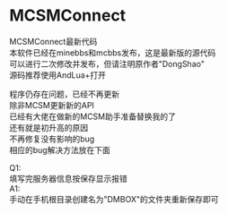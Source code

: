 # MCSMConnect
  MCSMConnect最新代码<br>
  本软件已经在minebbs和mcbbs发布，这是最新版的源代码<br>
  可以进行二次修改并发布，但请注明原作者"DongShao"<br>
  源码推荐使用AndLua+打开<br>
  
  程序仍存在问题，已经不再更新<br>
  除非MCSM更新新的API<br>
  已经有大佬在做新的MCSM助手准备替换我的了<br>
  还有就是初升高的原因<br>
  不再修复没有影响的bug<br>
  相应的bug解决方法放在下面<br>
  
  Q1:<br>
  填写完服务器信息按保存显示报错<br>
  A1:<br>
  手动在手机根目录创建名为"DMBOX"的文件夹重新保存即可<br>

